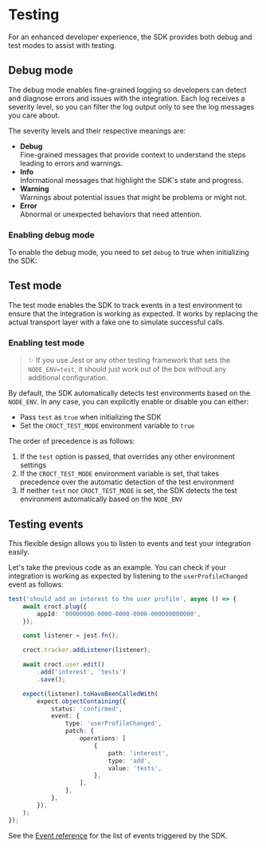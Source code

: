 # Testing

For an enhanced developer experience, the SDK provides both debug and test modes to assist with testing.

## Debug mode

The debug mode enables fine-grained logging so developers can detect and diagnose errors and issues with the 
integration. Each log receives a severity level, so you can filter the log output only to see the log messages you 
care about.

The severity levels and their respective meanings are:

- **Debug**  
  Fine-grained messages that provide context to understand the steps leading to errors and warnings.
- **Info**  
  Informational messages that highlight the SDK's state and progress.
- **Warning**  
  Warnings about potential issues that might be problems or might not.
- **Error**  
  Abnormal or unexpected behaviors that need attention.

### Enabling debug mode

To enable the debug mode, you need to set `debug` to true when initializing the SDK:

## Test mode

The test mode enables the SDK to track events in a test environment to ensure that the integration is working 
as expected. It works by replacing the actual transport layer with a fake one to simulate successful calls.

### Enabling test mode

> ✨ If you use Jest or any other testing framework that sets the `NODE_ENV=test`, it should just work out of the box 
> without any additional configuration.

By default, the SDK automatically detects test environments based on the `NODE_ENV`. In any case, you can 
explicitly enable or disable you can either:

- Pass `test` as `true` when initializing the SDK
- Set the `CROCT_TEST_MODE` environment variable to `true`

The order of precedence is as follows:

1. If the `test` option is passed, that overrides any other environment settings
2. If the `CROCT_TEST_MODE` environment variable is set, that takes precedence over the automatic detection of the test environment
3. If neither `test` nor `CROCT_TEST_MODE` is set, the SDK detects the test environment automatically based on the `NODE_ENV`

## Testing events

This flexible design allows you to listen to events and test your integration easily.

Let's take the previous code as an example. You can check if your integration is working as expected by listening to 
the `userProfileChanged` event as follows:

```ts
test('should add an interest to the user profile', async () => {
    await croct.plug({
        appId: '00000000-0000-0000-0000-000000000000',
    });

    const listener = jest.fn();

    croct.tracker.addListener(listener);

    await croct.user.edit()
        .add('interest', 'tests')
        .save();

    expect(listener).toHaveBeenCalledWith(
        expect.objectContaining({
            status: 'confirmed',
            event: {
                type: 'userProfileChanged',
                patch: {
                    operations: [
                        {
                            path: 'interest',
                            type: 'add',
                            value: 'tests',
                        },
                    ],
                },
            },
        }),
    );
});
```

See the [Event reference](events.md) for the list of events triggered by the SDK. 

